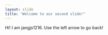 ```yaml
---
layout: slide
title: "Welcome to our second slide!"
---
```

Hi! I am jangjs1216.
Use the left arrow to go back!
